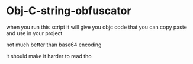 # Obj-C-string-obfuscator


when you run this script it will give you objc code that you can copy paste and use in your project


not much better than base64 encoding

it should make it harder to read tho 
